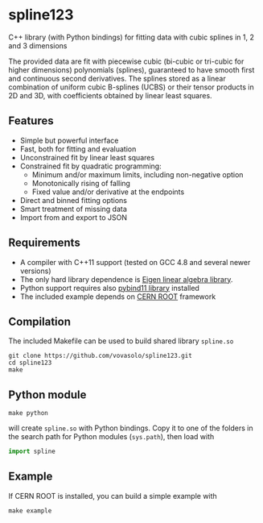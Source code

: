 # spline123
C++ library (with Python bindings) for fitting data with cubic splines in 1, 2 and 3 dimensions

The provided data are fit with piecewise cubic (bi-cubic or tri-cubic for higher dimensions) polynomials (splines), guaranteed to have smooth first and continuous second derivatives. The splines stored as a linear combination of uniform cubic B-splines (UCBS) or their tensor products in 2D and 3D, with coefficients obtained by linear least squares.

## Features
* Simple but powerful interface
* Fast, both for fitting and evaluation
* Unconstrained fit by linear least squares
* Constrained fit by quadratic programming:
  * Minimum and/or maximum limits, including non-negative option
  * Monotonically rising of falling
  * Fixed value and/or derivative at the endpoints
* Direct and binned fitting options
* Smart treatment of missing data
* Import from and export to JSON

## Requirements
* A compiler with C++11 support (tested on GCC 4.8 and several newer versions)
* The only hard library dependence is [Eigen linear algebra library](http://eigen.tuxfamily.org).
* Python support requires also [pybind11 library](https://pybind11.readthedocs.io/en/stable) installed
* The included example depends on [CERN ROOT](https://root.cern.ch) framework

## Compilation
The included Makefile can be used to build shared library ```spline.so```
```
git clone https://github.com/vovasolo/spline123.git
cd spline123
make
```

## Python module
```
make python
```
will create ```spline.so``` with Python bindings. Copy it to one of the folders in the search path for Python modules (```sys.path```), then load with 
```python
import spline
```

## Example
If CERN ROOT is installed, you can build a simple example with 
```
make example
```

